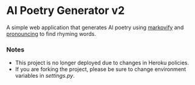 # AI Poetry Generator v2
A simple web application that generates AI poetry using [markovify](https://github.com/jsvine/markovify) 
and [pronouncing](https://github.com/aparrish/pronouncingpy) to find rhyming words.

### Notes
* This project is no longer deployed due to changes in Heroku policies.
* If you are forking the project, please be sure to change environment variables in *settings.py*.
